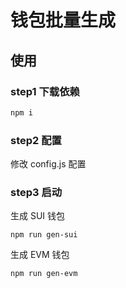 # 钱包批量生成

## 使用
### step1 下载依赖
```bash
npm i
```

### step2 配置
修改 config.js 配置

### step3 启动
生成 SUI 钱包
```shell
npm run gen-sui
```
生成 EVM 钱包
```shell
npm run gen-evm
```